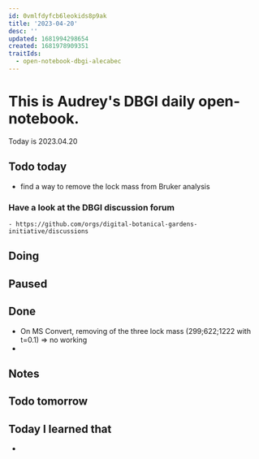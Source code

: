 ```yaml
---
id: 0vmlfdyfcb6leokids8p9ak
title: '2023-04-20'
desc: ''
updated: 1681994298654
created: 1681978909351
traitIds:
  - open-notebook-dbgi-alecabec
---
```



# This is Audrey's DBGI daily open-notebook.

Today is 2023.04.20

## Todo today
* find a way to remove the lock mass from Bruker analysis 


### Have a look at the DBGI discussion forum
    - https://github.com/orgs/digital-botanical-gardens-initiative/discussions

###
###

## Doing

## Paused

## Done
* On MS Convert, removing of the three lock mass (299;622;1222 with t=0.1)
=> no working
* 
## Notes

## Todo tomorrow

###
###
###


## Today I learned that

- 